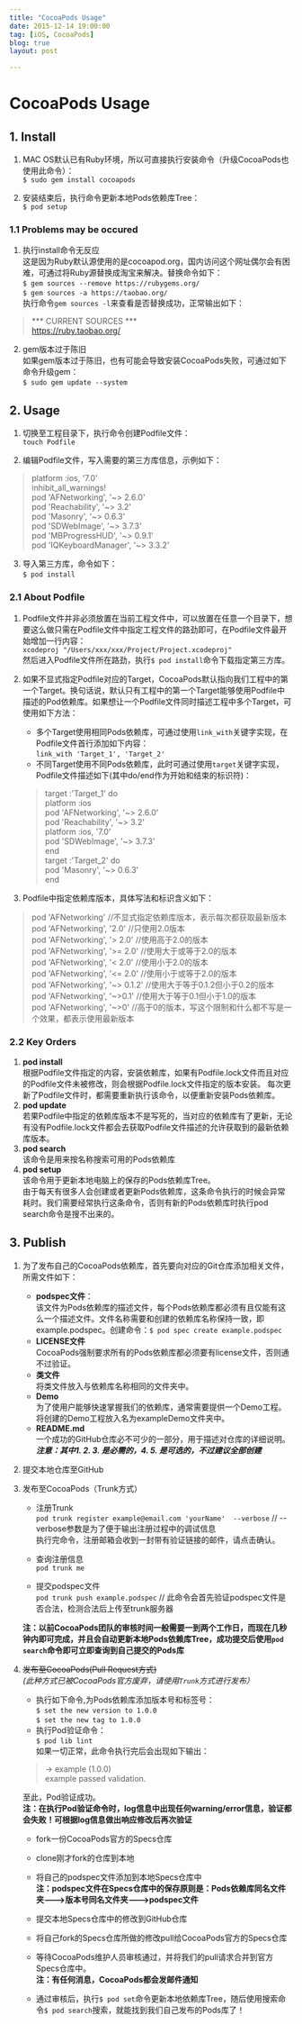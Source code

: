 ```yaml
---
title: "CocoaPods Usage"
date: 2015-12-14 19:00:00
tag: [iOS, CocoaPods]
blog: true
layout: post

---
```


# CocoaPods Usage

## 1. Install

1. MAC OS默认已有Ruby环境，所以可直接执行安装命令（升级CocoaPods也使用此命令）：  
`$ sudo gem install cocoapods`

2. 安装结束后，执行命令更新本地Pods依赖库Tree：  
`$ pod setup`

### 1.1 Problems may be occured
1. 执行install命令无反应  
这是因为Ruby默认源使用的是cocoapod.org，国内访问这个网址偶尔会有困难，可通过将Ruby源替换成淘宝来解决。替换命令如下：  
`$ gem sources --remove https://rubygems.org/`  
`$ gem sources -a https://taobao.org/`  
执行命令`gem sources -l`来查看是否替换成功，正常输出如下：  

>	*** CURRENT SOURCES ***  
	https://ruby.taobao.org/ 	
	
2. gem版本过于陈旧  
如果gem版本过于陈旧，也有可能会导致安装CocoaPods失败，可通过如下命令升级gem：  
`$ sudo gem update --system`  

## 2. Usage
1. 切换至工程目录下，执行命令创建Podfile文件：  
`touch Podfile`  

2. 编辑Podfile文件，写入需要的第三方库信息，示例如下：  

>	platform :ios, '7.0'  
	inhibit_all_warnings!  
	pod 'AFNetworking', '~> 2.6.0'  
	pod 'Reachability', '~> 3.2'  
	pod 'Masonry', '~> 0.6.3'  
	pod 'SDWebImage', '~> 3.7.3'  
	pod 'MBProgressHUD', '~> 0.9.1'  
	pod 'IQKeyboardManager', '~> 3.3.2'  

3. 导入第三方库，命令如下：  
`$ pod install`  

### 2.1 About Podfile
1. Podfile文件并非必须放置在当前工程文件中，可以放置在任意一个目录下，想要这么做只需在Podfile文件中指定工程文件的路劲即可，在Podfile文件最开始增加一行内容：  
`xcodeproj "/Users/xxx/xxx/Project/Project.xcodeproj"`  
然后进入Podfile文件所在路劲，执行`$ pod install`命令下载指定第三方库。  

2. 如果不显式指定Podfile对应的Target，CocoaPods默认指向我们工程中的第一个Target。换句话说，默认只有工程中的第一个Target能够使用Podfile中描述的Pod依赖库。如果想让一个Podfile文件同时描述工程中多个Target，可使用如下方法：  
   * 多个Target使用相同Pods依赖库，可通过使用`link_with`关键字实现，在Podfile文件首行添加如下内容：  
   `link_with 'Target_1', 'Target_2'`  
   * 不同Target使用不同Pods依赖库，此时可通过使用`target`关键字实现，Podfile文件描述如下(其中do/end作为开始和结束的标识符)：  
   
	>	target :'Target_1' do  
		platform :ios  
		pod 'AFNetworking', '~> 2.6.0'  
		pod 'Reachability', '~> 3.2'  
		platform :ios, '7.0'  
		pod 'SDWebImage', '~> 3.7.3'  
		end  
		target :'Target_2' do  
		pod 'Masonry', '~> 0.6.3'  
		end  

3. Podfile中指定依赖库版本，具体写法和标识含义如下：  

>	pod 'AFNetworking'	//不显式指定依赖库版本，表示每次都获取最新版本  
	pod 'AFNetworking', '2.0'	//只使用2.0版本  
	pod 'AFNetworking', '> 2.0'	//使用高于2.0的版本  
	pod 'AFNetworking', '>= 2.0'	//使用大于或等于2.0的版本  
	pod 'AFNetworking', '< 2.0'	//使用小于2.0的版本  
	pod 'AFNetworking', '<= 2.0'	//使用小于或等于2.0的版本  
	pod 'AFNetworking', '~> 0.1.2'	//使用大于等于0.1.2但小于0.2的版本  
	pod 'AFNetworking', '~>0.1'	//使用大于等于0.1但小于1.0的版本  
	pod 'AFNetworking', '~>0'	//高于0的版本，写这个限制和什么都不写是一个效果，都表示使用最新版本  
	
### 2.2 Key Orders
1. **pod install**  
根据Podfile文件指定的内容，安装依赖库，如果有Podfile.lock文件而且对应的Podfile文件未被修改，则会根据Podfile.lock文件指定的版本安装。 
每次更新了Podfile文件时，都需要重新执行该命令，以便重新安装Pods依赖库。   
2. **pod update**  
若果Podfile中指定的依赖库版本不是写死的，当对应的依赖库有了更新，无论有没有Podfile.lock文件都会去获取Podfile文件描述的允许获取到的最新依赖库版本。  
3. **pod search**  
该命令是用来按名称搜索可用的Pods依赖库  
4. **pod setup**  
该命令用于更新本地电脑上的保存的Pods依赖库Tree。  
由于每天有很多人会创建或者更新Pods依赖库，这条命令执行的时候会异常耗时。我们需要经常执行这条命令，否则有新的Pods依赖库时执行pod search命令是搜不出来的。   

## 3. Publish
1. 为了发布自己的CocoaPods依赖库，首先要向对应的Git仓库添加相关文件，所需文件如下：  
	- **podspec文件**：  
	该文件为Pods依赖库的描述文件，每个Pods依赖库都必须有且仅能有这么一个描述文件。文件名称需要和创建的依赖库名称保持一致，即example.podspec。创建命令：`$ pod spec create example.podspec`  
	- **LICENSE文件**  
	CocoaPods强制要求所有的Pods依赖库都必须要有license文件，否则通不过验证。  
	- **类文件**  
	将类文件放入与依赖库名称相同的文件夹中。  
	- **Demo**  
	为了使用户能够快速掌握我们的依赖库，通常需要提供一个Demo工程。将创建的Demo工程放入名为exampleDemo文件夹中。  
	- **README.md**  
	一个成功的GitHub仓库必不可少的一部分，用于描述对仓库的详细说明。  
	***注意：其中1. 2. 3. 是必需的，4. 5. 是可选的，不过建议全部创建***  

2. 提交本地仓库至GitHub

3. 发布至CocoaPods（Trunk方式）
	- 注册Trunk  
	`pod trunk register example@email.com 'yourName'  --verbose` // --verbose参数是为了便于输出注册过程中的调试信息  
执行完命令，注册邮箱会收到一封带有验证链接的邮件，请点击确认。

	- 查询注册信息  
	`pod trunk me`  

	- 提交podspec文件  
	`pod trunk push example.podspec` // 此命令会首先验证podspec文件是否合法，检测合法后上传至trunk服务器

	**注：以前CocoaPods团队的审核时间一般需要一到两个工作日，而现在几秒钟内即可完成，并且会自动更新本地Pods依赖库Tree，成功提交后使用`pod search`命令即可立即查询到自己提交的Pods库**


4. ~~发布至CocoaPods(Pull Request方式)~~  
*(此种方式已被CocoaPods官方废弃，请使用`Trunk`方式进行发布）*

	- 执行如下命令,为Pods依赖库添加版本号和标签号：  
	`$ set the new version to 1.0.0`  
	`$ set the new tag to 1.0.0`  
	- 执行Pod验证命令：  
	`$ pod lib lint`  
	如果一切正常，此命令执行完后会出现如下输出：  
	
	>	-> example (1.0.0)  
		example passed validation.  
	
	至此，Pod验证成功。  
	**注：在执行Pod验证命令时，log信息中出现任何warning/error信息，验证都会失败！可根据log信息做出响应修改后再次验证**  

	- fork一份CocoaPods官方的Specs仓库  
	
	- clone刚才fork的仓库到本地   
	
	- 将自己的podspec文件添加到本地Specs仓库中  
	**注：podspec文件在Specs仓库中的保存原则是：Pods依赖库同名文件夹--->版本号同名文件夹--->podspec文件**  
	- 提交本地Specs仓库中的修改到GitHub仓库  

	- 将自己fork的Specs仓库所做的修改pull给CocoaPods官方的Specs仓库  
 
	- 等待CocoaPods维护人员审核通过，并将我们的pull请求合并到官方Specs仓库中。  
	**注：有任何消息，CocoaPods都会发邮件通知**  
	- 通过审核后，执行`$ pod set`命令更新本地依赖库Tree，随后使用搜索命令`$ pod search`搜索，就能找到我们自己发布的Pods库了！








